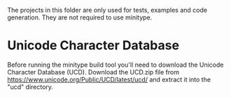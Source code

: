 The projects in this folder are only used for tests, examples and code generation. They are not required to
use minitype.

Unicode Character Database
==========================
Before running the minitype build tool you'll need to download the Unicode Character Database (UCD). Download
the UCD.zip file from https://www.unicode.org/Public/UCD/latest/ucd/ and extract it into the "ucd" directory.
